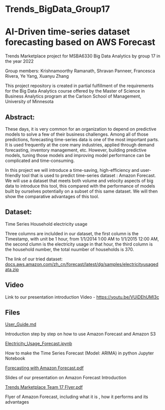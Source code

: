 # Trends_BigData_Group17
# AI-Driven time-series dataset forecasting based on AWS Forecast 
Trends Marketplace project for MSBA6330 Big Data Analytics by group 17 in the year 2022

Group members: Krishnamoorthy Ramanath, Shravan Panneer, Francesca Rivera, Ye Yang, Xuanyu Zhang

This project repository is created in partial fulfillment of the requirements for the Big Data Analytics course offered by the Master of Science in Business Analytics program at the Carlson School of Management, University of Minnesota

## Abstract: 
These days, it is very common for an organization to depend on predictive models to solve a few of their business challenges. Among all of those predictions, forecasting time-series data is one of the most important parts. It is used frequently at the core many industries, applied through demand forecasting, inventory management, etc. However, building predictive models, tuning those models and improving model performance can be complicated and time-consuming. 

In this project we will introduce a time-saving, high-efficiency and user-friendly tool that is used to predict time-series dataset : Amazon Forecast. We will use a dataset that meets both volume and velocity aspects of big data to introduce this tool, this compared with the performance of models built by ourselves potentially on a subset of this same dataset. We will then show the comparative advantages of this tool.

## Dataset:
Time Series Household electricity usage

Three columns are inclulded in our dataset, the first column is the Timestamp, with unit be 1 hour, from 1/1/2014 1:00 AM to 1/1/2015 12:00 AM, the second clumn is the electricity usage in that hour, the third column is the household number, the total nuumber of households is 370.

The link of our tried dataset: [docs.aws.amazon.com/zh_cn/forecast/latest/dg/samples/electricityusagedata.zip](https://docs.aws.amazon.con/zh_cn/forecast/latest/dg/samples/electricityusagedata.zip)

## Video
Link to our presentation introduction Video - https://youtu.be/VUiDEhUMl3c

## Files

[User_Guide.md](https://github.com/krml94/Trends_BigData_Group17/blob/main/User_Guide.md)

Introduction step by step on how to use Amazon Forecast and Amazon S3

[Electricity_Usage_Forecast.ipynb](https://github.com/krml94/Trends_BigData_Group17/blob/main/Electricity_Usage_Forecast.ipynb)

How to make the Time Series Forecast (Model: ARIMA) in python Jupyter Notebook

[Forecasting with Amazon Forecast.pdf](https://github.com/krml94/Trends_BigData_Group17/blob/main/Forecasting%20with%20Amazon%20Forecast.pdf)

Slides of our presentation on Amazon Forecast Introduction

[Trends Marketplace Team 17 Flyer.pdf](https://github.com/krml94/Trends_BigData_Group17/blob/main/Trends%20Marketplace%20Team%2017%20Flyer.pdf)

Flyer of Amazon Forecast, including what it is , how it performs and its advantages
